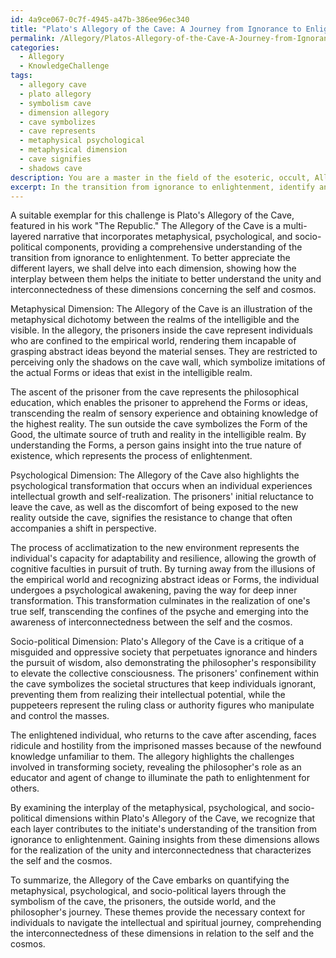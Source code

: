 ```yaml
---
id: 4a9ce067-0c7f-4945-a47b-386ee96ec340
title: "Plato's Allegory of the Cave: A Journey from Ignorance to Enlightenment"
permalink: /Allegory/Platos-Allegory-of-the-Cave-A-Journey-from-Ignorance-to-Enlightenment/
categories:
  - Allegory
  - KnowledgeChallenge
tags:
  - allegory cave
  - plato allegory
  - symbolism cave
  - dimension allegory
  - cave symbolizes
  - cave represents
  - metaphysical psychological
  - metaphysical dimension
  - cave signifies
  - shadows cave
description: You are a master in the field of the esoteric, occult, Allegory and Education. You are a writer of tests, challenges, books and deep knowledge on Allegory for initiates and students to gain deep insights and understanding from. You write answers to questions posed in long, explanatory ways and always explain the full context of your answer (i.e., related concepts, formulas, examples, or history), as well as the step-by-step thinking process you take to answer the challenges. Be rigorous and thorough, and summarize the key themes, ideas, and conclusions at the end.
excerpt: In the transition from ignorance to enlightenment, identify and analyze a multi-layered allegorical narrative that combines metaphysical, psychological, and socio-political elements, and describe how each layer contributes to the initiate's comprehension of the unity and interconnectedness of these dimensions in relation to the self and the cosmos.
---
```

A suitable exemplar for this challenge is Plato's Allegory of the Cave, featured in his work "The Republic." The Allegory of the Cave is a multi-layered narrative that incorporates metaphysical, psychological, and socio-political components, providing a comprehensive understanding of the transition from ignorance to enlightenment. To better appreciate the different layers, we shall delve into each dimension, showing how the interplay between them helps the initiate to better understand the unity and interconnectedness of these dimensions concerning the self and cosmos.

Metaphysical Dimension:
The Allegory of the Cave is an illustration of the metaphysical dichotomy between the realms of the intelligible and the visible. In the allegory, the prisoners inside the cave represent individuals who are confined to the empirical world, rendering them incapable of grasping abstract ideas beyond the material senses. They are restricted to perceiving only the shadows on the cave wall, which symbolize imitations of the actual Forms or ideas that exist in the intelligible realm.

The ascent of the prisoner from the cave represents the philosophical education, which enables the prisoner to apprehend the Forms or ideas, transcending the realm of sensory experience and obtaining knowledge of the highest reality. The sun outside the cave symbolizes the Form of the Good, the ultimate source of truth and reality in the intelligible realm. By understanding the Forms, a person gains insight into the true nature of existence, which represents the process of enlightenment.

Psychological Dimension:
The Allegory of the Cave also highlights the psychological transformation that occurs when an individual experiences intellectual growth and self-realization. The prisoners' initial reluctance to leave the cave, as well as the discomfort of being exposed to the new reality outside the cave, signifies the resistance to change that often accompanies a shift in perspective.

The process of acclimatization to the new environment represents the individual's capacity for adaptability and resilience, allowing the growth of cognitive faculties in pursuit of truth. By turning away from the illusions of the empirical world and recognizing abstract ideas or Forms, the individual undergoes a psychological awakening, paving the way for deep inner transformation. This transformation culminates in the realization of one's true self, transcending the confines of the psyche and emerging into the awareness of interconnectedness between the self and the cosmos.

Socio-political Dimension: 
Plato's Allegory of the Cave is a critique of a misguided and oppressive society that perpetuates ignorance and hinders the pursuit of wisdom, also demonstrating the philosopher's responsibility to elevate the collective consciousness. The prisoners' confinement within the cave symbolizes the societal structures that keep individuals ignorant, preventing them from realizing their intellectual potential, while the puppeteers represent the ruling class or authority figures who manipulate and control the masses.

The enlightened individual, who returns to the cave after ascending, faces ridicule and hostility from the imprisoned masses because of the newfound knowledge unfamiliar to them. The allegory highlights the challenges involved in transforming society, revealing the philosopher's role as an educator and agent of change to illuminate the path to enlightenment for others.

By examining the interplay of the metaphysical, psychological, and socio-political dimensions within Plato's Allegory of the Cave, we recognize that each layer contributes to the initiate's understanding of the transition from ignorance to enlightenment. Gaining insights from these dimensions allows for the realization of the unity and interconnectedness that characterizes the self and the cosmos.

To summarize, the Allegory of the Cave embarks on quantifying the metaphysical, psychological, and socio-political layers through the symbolism of the cave, the prisoners, the outside world, and the philosopher's journey. These themes provide the necessary context for individuals to navigate the intellectual and spiritual journey, comprehending the interconnectedness of these dimensions in relation to the self and the cosmos.
